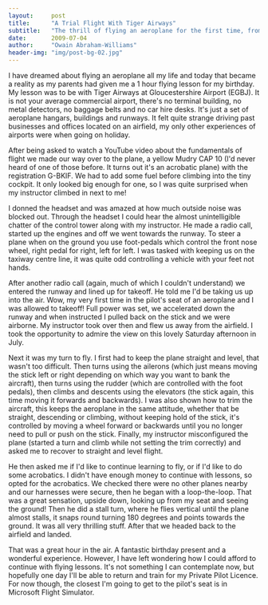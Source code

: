 ```yaml
---
layout:     post
title:      "A Trial Flight With Tiger Airways"
subtitle:   "The thrill of flying an aeroplane for the first time, from Gloucestershire Airport (EGBJ)"
date:       2009-07-04
author:     "Owain Abraham-Williams"
header-img: "img/post-bg-02.jpg"
---
```


I have dreamed about flying an aeroplane all my life and today that became a reality as my parents had given me a 1 hour flying lesson for my birthday. My lesson was to be with Tiger Airways at Gloucestershire Airport (EGBJ). It is not your average commercial airport, there's no terminal building, no metal detectors, no baggage belts and no car hire desks. It's just a set of aeroplane hangars, buildings and runways. It felt quite strange driving past businesses and offices located on an airfield, my only other experiences of airports were when going on holiday.

After being asked to watch a YouTube video about the fundamentals of flight we made our way over to the plane, a yellow Mudry CAP 10 (I'd never heard of one of those before. It turns out it's an acrobatic plane) with the registration G-BKIF. We had to add some fuel before climbing into the tiny cockpit. It only looked big enough for one, so I was quite surprised when my instructor climbed in next to me!

I donned the headset and was amazed at how much outside noise was blocked out. Through the headset I could hear the almost unintelligible chatter of the control tower along with my instructor. He made a radio call, started up the engines and off we went towards the runway. To steer a plane when on the ground you use foot-pedals which control the front nose wheel, right pedal for right, left for left. I was tasked with keeping us on the taxiway centre line, it was quite odd controlling a vehicle with your feet not hands.

After another radio call (again, much of which I couldn't understand) we entered the runway and lined up for takeoff. He told me I'd be taking us up into the air. Wow, my very first time in the pilot's seat of an aeroplane and I was allowed to takeoff! Full power was set, we accelerated down the runway and when instructed I pulled back on the stick and we were airborne. My instructor took over then and flew us away from the airfield. I took the opportunity to admire the view on this lovely Saturday afternoon in July.

Next it was my turn to fly. I first had to keep the plane straight and level, that wasn't too difficult. Then turns using the ailerons (which just means moving the stick left or right depending on which way you want to bank the aircraft), then turns using the rudder (which are controlled with the foot pedals), then climbs and descents using the elevators (the stick again, this time moving it forwards and backwards). I was also shown how to trim the aircraft, this keeps the aeroplane in the same attitude, whether that be straight, descending or climbing, without keeping hold of the stick, it's controlled by moving a wheel forward or backwards until you no longer need to pull or push on the stick. Finally, my instructor misconfigured the plane (started a turn and climb while not setting the trim correctly) and asked me to recover to straight and level flight.

He then asked me if I'd like to continue learning to fly, or if I'd like to do some acrobatics. I didn't have enough money to continue with lessons, so opted for the acrobatics. We checked there were no other planes nearby and our harnesses were secure, then he began with a loop-the-loop. That was a great sensation, upside down, looking up from my seat and seeing the ground! Then he did a stall turn, where he flies vertical until the plane almost stalls, it snaps round turning 180 degrees and points towards the ground. It was all very thrilling stuff. After that we headed back to the airfield and landed.

That was a great hour in the air. A fantastic birthday present and a wonderful experience. However, I have left wondering how I could afford to continue with flying lessons. It's not something I can contemplate now, but hopefully one day I'll be able to return and train for my Private Pilot Licence. For now though, the closest I'm going to get to the pilot's seat is in Microsoft Flight Simulator.